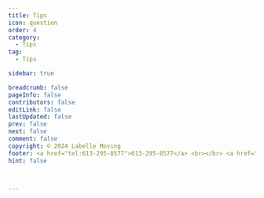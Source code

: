 ```yaml
---
title: Tips
icon: question
order: 4
category:
  - Tips
tag:
  - Tips

sidebar: true

breadcrumb: false
pageInfo: false
contributors: false
editLink: false
lastUpdated: false
prev: false
next: false
comment: false
copyright: © 2024 Labelle Moving
footer: <a href="tel:613-295-8577">613-295-8577</a> <br></br> <a href="mailto:info@labellemoving.com">info@labellemoving.com</a>
hint: false



---
```

<div class="vp-card-container">

<VPCard
  title="When To Start Packing For A Move(Week-By-Week Guide)"
  desc=" Discover the ultimate packing timeline for a stress-free move! Learn how to prepare your home, sort through belongings, and pack efficiently with our week-by-week guide. Get expert tips on how to avoid common packing mistakes and make your relocation smoother."
  link="https://moversville.com/blog/when-to-start-packing-for-a-move"
  background="rgba(253, 230, 138, 0.15)"
  icon="fa-solid fa-box"
/>
<meta name="keywords" content="packing for a move, moving timeline, relocation planning">


<VPCard
  title="Moving Boxes Calculator"
  desc=" Plan your move with precision using our Moving Boxes Calculator! Simply input your items, room sizes, and other details to receive a personalized box count. No more guessing or overspending on boxes you might not need."
  link="https://www.moving.com/moving-boxes/packing-calculator.asp"
  background="rgba(253, 230, 138, 0.15)"
  icon="fa-solid fa-box"
/>
<meta name="keywords" content="moving boxes calculator, packing supplies, relocation planning">

<VPCard
  title="Who to notify when you are moving checklist?"
  desc=" Avoid the hassle of forgotten notifications! Our checklist covers essential contacts like utility providers, insurance companies, and more, ensuring you stay organized and stress-free during your move."
  link="https://www.cmhc-schl.gc.ca/professionals/industry-innovation-and-leadership/industry-expertise/resources-for-mortgage-professionals/who-notify-when-moving-change-of-address-checklist"
  background="rgba(253, 230, 138, 0.15)"
  icon="fa-solid fa-box"
/>
<meta name="keywords" content="moving checklist, relocation planning, notification list">


<VPCard
  title="Should You Hire Professional Packers?"
  desc="Weigh the pros and cons of hiring professional packers! Learn about the benefits, costs, and potential drawbacks to help you make an informed decision that suits your relocation needs and budget."
  link="https://www.moving.com/tips/pros-cons-hiring-professional-packers/"
  background="rgba(253, 230, 138, 0.15)"
  icon="fa-solid fa-box"
/>
 <meta name="keywords" content="hiring movers, professional packing services, relocation planning">
 </div>


<speedy></speedy>

<script setup>
import speedy from "@source/components/speedy.vue"
</script>
